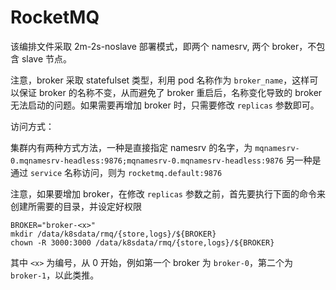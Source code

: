 # RocketMQ

该编排文件采取 2m-2s-noslave 部署模式，即两个 namesrv, 两个 broker，不包含 slave 节点。

注意，broker 采取 statefulset 类型，利用 pod 名称作为 `broker_name`，这样可以保证 broker 的名称不变，从而避免了 broker 重启后，名称变化导致的 broker 无法启动的问题。如果需要再增加 broker 时，只需要修改 `replicas` 参数即可。

访问方式：

集群内有两种方式方法，一种是直接指定 namesrv 的名字，为 `mqnamesrv-0.mqnamesrv-headless:9876;mqnamesrv-0.mqnamesrv-headless:9876`
另一种是通过 `service` 名称访问，则为 `rocketmq.default:9876`

注意，如果要增加 broker，在修改 `replicas` 参数之前，首先要执行下面的命令来创建所需要的目录，并设定好权限

```shell
BROKER="broker-<x>"
mkdir /data/k8sdata/rmq/{store,logs}/${BROKER}
chown -R 3000:3000 /data/k8sdata/rmq/{store,logs}/${BROKER}
```

其中 `<x>` 为编号，从 0 开始，例如第一个 broker 为 `broker-0`，第二个为 `broker-1`，以此类推。
